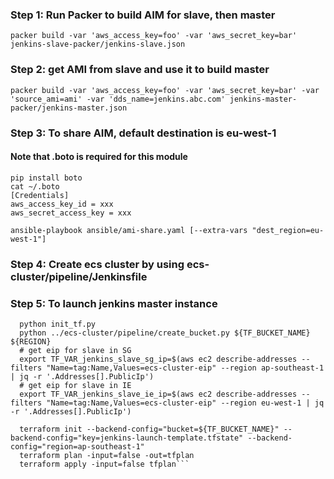 ### Step 1: Run Packer to build AIM for slave, then master
`packer build -var 'aws_access_key=foo' -var 'aws_secret_key=bar' jenkins-slave-packer/jenkins-slave.json`
### Step 2: get AMI from slave and use it to build master
`packer build -var 'aws_access_key=foo' -var 'aws_secret_key=bar' -var 'source_ami=ami' -var 'dds_name=jenkins.abc.com' jenkins-master-packer/jenkins-master.json`
### Step 3: To share AIM, default destination is eu-west-1
#### Note that .boto is required for this module
```pip install --ignore-installed boto3
pip install boto
cat ~/.boto 
[Credentials]
aws_access_key_id = xxx
aws_secret_access_key = xxx
```
`ansible-playbook ansible/ami-share.yaml [--extra-vars "dest_region=eu-west-1"]`

### Step 4: Create ecs cluster by using ecs-cluster/pipeline/Jenkinsfile

### Step 5: To launch jenkins master instance
```  cd terraform-jenkins-master
  python init_tf.py
  python ../ecs-cluster/pipeline/create_bucket.py ${TF_BUCKET_NAME} ${REGION}
  # get eip for slave in SG
  export TF_VAR_jenkins_slave_sg_ip=$(aws ec2 describe-addresses --filters "Name=tag:Name,Values=ecs-cluster-eip" --region ap-southeast-1 | jq -r '.Addresses[].PublicIp')
  # get eip for slave in IE
  export TF_VAR_jenkins_slave_ie_ip=$(aws ec2 describe-addresses --filters "Name=tag:Name,Values=ecs-cluster-eip" --region eu-west-1 | jq -r '.Addresses[].PublicIp')
  
  terraform init --backend-config="bucket=${TF_BUCKET_NAME}" --backend-config="key=jenkins-launch-template.tfstate" --backend-config="region=ap-southeast-1"
  terraform plan -input=false -out=tfplan
  terraform apply -input=false tfplan```
